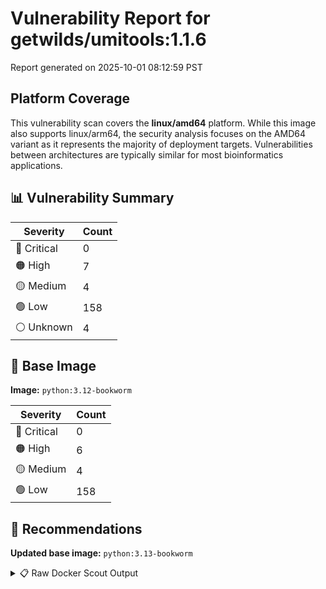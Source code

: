 # Vulnerability Report for getwilds/umitools:1.1.6

Report generated on 2025-10-01 08:12:59 PST

## Platform Coverage

This vulnerability scan covers the **linux/amd64** platform. While this image also supports linux/arm64, the security analysis focuses on the AMD64 variant as it represents the majority of deployment targets. Vulnerabilities between architectures are typically similar for most bioinformatics applications.

## 📊 Vulnerability Summary

| Severity | Count |
|----------|-------|
| 🔴 Critical | 0 |
| 🟠 High | 7 |
| 🟡 Medium | 4 |
| 🟢 Low | 158 |
| ⚪ Unknown | 4 |

## 🐳 Base Image

**Image:** `python:3.12-bookworm`

| Severity | Count |
|----------|-------|
| 🔴 Critical | 0 |
| 🟠 High | 6 |
| 🟡 Medium | 4 |
| 🟢 Low | 158 |

## 🔄 Recommendations

**Updated base image:** `python:3.13-bookworm`

<details>
<summary>📋 Raw Docker Scout Output</summary>

```text
Target             │  getwilds/umitools:1.1.6  │    0C     7H     4M   158L     4?   
    digest           │  2d40b00c6b4d                     │                                     
  Base image         │  python:3.12-bookworm             │    0C     6H     4M   158L     4?   
  Updated base image │  python:3.13-bookworm             │    0C     6H     4M   158L     4?   
                     │                                   │                                     

What's next:
    View vulnerabilities → docker scout cves getwilds/umitools:1.1.6
    View base image update recommendations → docker scout recommendations getwilds/umitools:1.1.6
    Include policy results in your quickview by supplying an organization → docker scout quickview getwilds/umitools:1.1.6 --org <organization>
```
</details>
